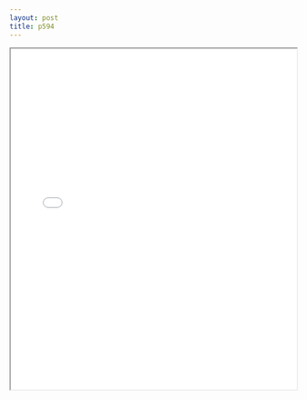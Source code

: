 ```yaml
---
layout: post
title: p594
---
```


<div class="pdf-container">
<iframe src="/ea/assets/pdfs/pubs.n.ins/p594.pdf" height="600" width="100%" allowFullScreen="true"></iframe>
</div>

